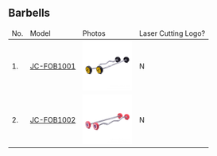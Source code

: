 ## Barbells 

<table>
    <thead>
        <tr>
            <td>No.</td>
            <td>Model</td>
            <td>Photos</td>
            <td>Laser Cutting Logo?</td>
        </tr>
    </thead>
    <tbody>
        <tr>
            <td>1.</td>
            <td><a href="/products/free-weights/barbells/elite_urethane_fixed_head_barbell_fob1001.md">JC-FOB1001</a></td>
            <td><a href="/products/free-weights/barbells/elite_urethane_fixed_head_barbell_fob1001.md"><img src="/imgs/OB/JC-FOB1001/xtrack_like_all.jpg" width="100px" height="100px" /></a></td>
            <td>N</td>
        </tr>
        <tr>
            <td>2.</td>
            <td><a href="/products/free-weights/barbells/american_cap_urethane_fixed_head_barbell_fob1002.md">JC-FOB1002</a></td>
            <td><a href="/products/free-weights/barbells/american_cap_urethane_fixed_head_barbell_fob1002.md"><img src="/imgs/OB/JC-FOB1002/amercian_cap_barbell.jpg" width="100px" height="100px" /></a></td>
            <td>N</td>
        </tr>
    </tbody>
</table>
